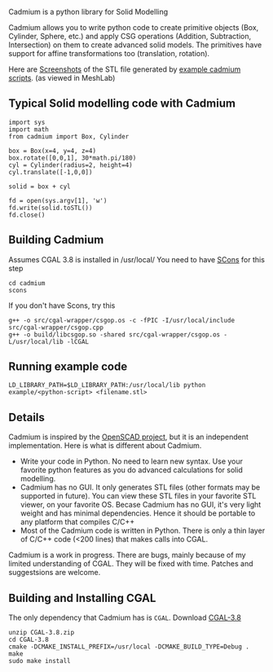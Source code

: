 Cadmium is a python library for Solid Modelling

Cadmium allows you to write python code to create primitive objects (Box, Cylinder, Sphere, etc.) and apply CSG operations (Addition, Subtraction, Intersection) on them to create advanced solid models. The primitives have support for affine transformations too (translation, rotation).

Here are [Screenshots](http://jayesh3.github.com/cadmium/) of the STL file generated by [example cadmium scripts](https://github.com/jayesh3/cadmium/tree/master/examples). (as viewed in MeshLab)

Typical Solid modelling code with Cadmium
------------------------------------------
    import sys
    import math
    from cadmium import Box, Cylinder

    box = Box(x=4, y=4, z=4)
    box.rotate([0,0,1], 30*math.pi/180)
    cyl = Cylinder(radius=2, height=4)
    cyl.translate([-1,0,0])

    solid = box + cyl

    fd = open(sys.argv[1], 'w')
    fd.write(solid.toSTL())
    fd.close()

Building Cadmium
---------------------------
Assumes CGAL 3.8 is installed in /usr/local/
You need to have [SCons](http://www.scons.org/) for this step

    cd cadmium
    scons

If you don't have Scons, try this

    g++ -o src/cgal-wrapper/csgop.os -c -fPIC -I/usr/local/include src/cgal-wrapper/csgop.cpp
    g++ -o build/libcsgop.so -shared src/cgal-wrapper/csgop.os -L/usr/local/lib -lCGAL

Running example code
---------------------

    LD_LIBRARY_PATH=$LD_LIBRARY_PATH:/usr/local/lib python example/<python-script> <filename.stl>

Details
--------------------------
Cadmium is inspired by the [OpenSCAD project](http://www.openscad.org/), but it is an independent implementation. Here is what is different about Cadmium.

* Write your code in Python. No need to learn new syntax. Use your favorite python features as you do advanced calculations for solid modelling.
* Cadmium has no GUI. It only generates STL files (other formats may be supported in future). You can view these STL files in your favorite STL viewer, on your favorite OS. Becase Cadmium has no GUI, it's very light weight and has minimal dependencies. Hence it should be portable to any platform that compiles C/C++
* Most of the Cadmium code is written in Python. There is only a thin layer of C/C++ code (<200 lines) that makes calls into CGAL.

Cadmium is a work in progress. There are bugs, mainly because of my limited understanding of CGAL. They will be fixed with time. Patches and suggestsions are welcome.

Building and Installing CGAL 
-----------------------------
The only dependency that Cadmium has is `CGAL`.
Download [CGAL-3.8](https://gforge.inria.fr/frs/?group_id=52)

    unzip CGAL-3.8.zip
    cd CGAL-3.8
    cmake -DCMAKE_INSTALL_PREFIX=/usr/local -DCMAKE_BUILD_TYPE=Debug .
    make
    sudo make install


